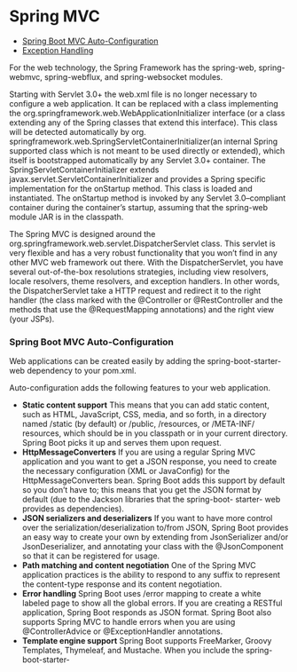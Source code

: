 # Spring MVC

* [Spring Boot MVC Auto-Configuration](#spring-boot-mvc-auto-configuration)
* [Exception Handling](#exception-handling)

For the web technology, the Spring Framework has the spring-web, spring-webmvc, spring-webflux, and spring-websocket modules.

Starting with Servlet 3.0+ the web.xml file is no longer necessary to configure a web application. It can be replaced with a class implementing the org.springframework.web.WebApplicationInitializer interface (or a class extending any of the Spring classes that extend this interface). This class will be detected automatically by org. springframework.web.SpringServletContainerInitializer(an internal Spring supported class which is not meant to be used directly or extended), which itself is bootstrapped automatically by any Servlet 3.0+ container. The SpringServletContainerInitializer extends javax.servlet.ServletContainerInitializer and provides a Spring specific implementation for the onStartup method. This class is loaded and instantiated. The onStartup method is invoked by any Servlet 3.0–compliant container during the container’s startup, assuming that the spring-web module JAR is in the classpath.

The Spring MVC is designed around the org.springframework.web.servlet.DispatcherServlet class. This servlet is very flexible and has a very robust functionality that you won’t find in any other MVC web framework out there. With the DispatcherServlet, you have several out-of-the-box resolutions strategies, including view resolvers, locale resolvers, theme resolvers, and exception handlers. In other words, the DispatcherServlet take a HTTP request and redirect it to the right handler (the class marked with the @Controller or @RestController and the methods that use the @RequestMapping annotations) and the right view (your JSPs).

### Spring Boot MVC Auto-Configuration
Web applications can be created easily by adding the spring-boot-starter-web dependency to your pom.xml. 

Auto-configuration adds the following features to your web application.
* **Static content support** This means that you can add static content, such as HTML, JavaScript, CSS, media, and so forth, in a directory named /static (by default) or /public, /resources, or /META-INF/ resources, which should be in you classpath or in your current directory. Spring Boot picks it up and serves them upon request.
* **HttpMessageConverters** If you are using a regular Spring MVC application and you want to get a JSON response, you need to create the necessary configuration (XML or JavaConfig) for the HttpMessageConverters bean. Spring Boot adds this support by default so you don’t have to; this means that you get the JSON format by default (due to the Jackson libraries that the spring-boot- starter- web provides as dependencies).
* **JSON serializers and deserializers** If you want to have more control over the serialization/deserialization to/from JSON, Spring Boot provides an easy way to create your own by extending from JsonSerializer<T> and/or JsonDeserializer<T>, and annotating your class with the @JsonComponent so that it can be registered for usage.
* **Path matching and content negotiation** One of the Spring MVC application practices is the ability to respond to any suffix to represent the content-type response and its content negotiation.
* **Error handling** Spring Boot uses /error mapping to create a white labeled page to show all the global errors. If you are creating a RESTful application, Spring Boot responds as JSON format. Spring Boot also supports Spring MVC to handle errors when you are using @ControllerAdvice or @ExceptionHandler annotations.
* **Template engine support** Spring Boot supports FreeMarker, Groovy Templates, Thymeleaf, and Mustache. When you include the spring-boot-starter-<template engine> dependency, Spring Boot autoconfigure is necessary to enable and add all the necessary view resolvers and file handlers. By default, Spring Boot looks at the src/main/resources/templates/ path.

### Exception Handling
```
@ControllerAdvice
public class RestExceptionsHandler {
    @ExceptionHandler
    @ResponseBody
    public ResponseEntity<String> handleException(PersonsException pe) {
        return new ResponseEntity<>(pe.errorMessage(), pe.getStatus());
    }
}
```